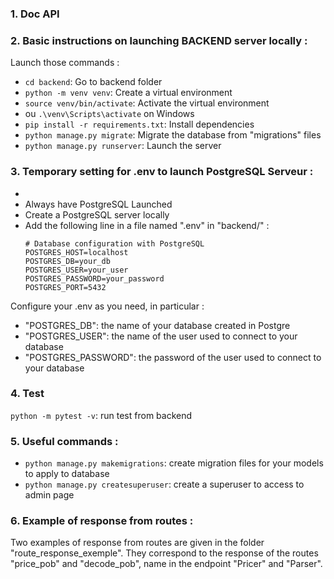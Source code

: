 ### 1. Doc API


### 2. Basic instructions on launching BACKEND server locally :

Launch those commands :
- ````cd backend````: Go to backend folder
- ````python -m venv venv````: Create a virtual environment
- ````source venv/bin/activate````: Activate the virtual environment
- ou ````.\venv\Scripts\activate```` on Windows
- ````pip install -r requirements.txt````: Install dependencies
- ````python manage.py migrate````: Migrate the database from "migrations" files
- ````python manage.py runserver````: Launch the server


### 3. Temporary setting for .env to launch PostgreSQL Serveur :
- 
- Always have PostgreSQL Launched
- Create a PostgreSQL server locally
- Add the following line in a file named ".env" in "backend/" :
    ````
    # Database configuration with PostgreSQL
    POSTGRES_HOST=localhost
    POSTGRES_DB=your_db
    POSTGRES_USER=your_user
    POSTGRES_PASSWORD=your_password
    POSTGRES_PORT=5432
    ````
Configure your .env as you need, in particular :
- "POSTGRES_DB": the name of your database created in Postgre
- "POSTGRES_USER": the name of the user used to connect to your database
- "POSTGRES_PASSWORD": the password of the user used to connect to your database

### 4. Test

````python -m pytest -v````: run test from backend

### 5. Useful commands :

- ````python manage.py makemigrations````: create migration files for your models to apply to database
- ````python manage.py createsuperuser````: create a superuser to access to admin page

### 6. Example of response from routes :
Two examples of response from routes are given in the folder "route_response_exemple". They correspond to the response of the routes "price_pob" and "decode_pob", name in the endpoint "Pricer" and "Parser".

